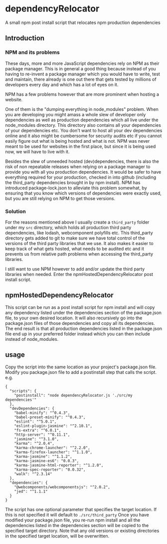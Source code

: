 # dependencyRelocator
A small npm post install script that relocates npm production dependencies

## Introduction
### NPM and its problems
These days, more and more JavaScript dependencies rely on NPM as their package manager.
This is in general a good thing because instead of you having to re-invent a package manager which you would have to write, test and maintain,
there already is one out there that gets tested by millions of developers every day and which has a lot of eyes on it.

NPM has a few problems however that are more prominent when hosting a website.

One of them is the "dumping everything in node_modules" problem.
When you are developing you might amass a whole slew of developer only dependencies as well as production dependencies which
all live under the node_modules directory. This directory also contains all your dependencies of your dependencies etc.
You don't want to host all your dev dependencies online and it also might be cumbersome for security audits etc if you cannot easily figure out what is being hosted and what is not.
NPM was never meant to be used for websites in the first place, but since it is being used now, we will have to live with it.

Besides the slew of unneeded hosted (dev)dependencies, there is also the risk of non repeatable releases when relying on a package manager to
provide you with all you production dependencies. It would be safer to have everything required for your production, checked in into github (including the third_party dependencies brought in by npm install).
NPM has introduced package-lock.json to alleviate this problem somewhat, by ensuring that you know which versions of dependencies were exactly used, but you are still relying on NPM to get those versions.

### Solution
For the reasons mentioned above I usually create a ```third_party``` folder under my ```src``` directory, which holds all production third party dependencies, like lodash, webcomponent polyfills etc.
This third_party directory gets added to git to make sure we have total control of the versions of the third party libraries that we use.
It also makes it easier to keep track of what gets hosted, what needs to be audited etc and it prevents us from relative path problems when accessing the third_party libraries.

I still want to use NPM however to add and/or update the third party libraries when needed.
Enter the npmHostedDependencyRelocator post install script.

## npmHostedDependencyRelocator
This script can be run as a post install script for npm install and will copy any dependency listed under the dependencies section of the package.json file, to your own desired location.
It will also recursively go into the package.json files of those dependencies and copy all its dependencies.
The end result is that all production dependencies listed in the package.json file end up in your preferred folder instead which you can then include instead of node_modules.

## usage
Copy the script into the same location as your project's package.json file.
Modify you package.json file to add a postinstall step that calls the script. e.g.
```
{
  "scripts": {
    "postinstall": "node dependencyRelocator.js './src/my dependencies'"
  },
  "devDependencies": {
    "babel-minify": "^0.4.3",
    "babel-preset-minify": "^0.4.3",
    "eslint": "^5.0.1",
    "eslint-plugin-jasmine": "^2.10.1",
    "fs-extra": "^6.0.1",
    "http-server": "^0.11.1",
    "jasmine": "^3.1.0",
    "karma": "^2.0.4",
    "karma-chrome-launcher": "^2.2.0",
    "karma-firefox-launcher": "^1.1.0",
    "karma-jasmine": "^1.1.2",
    "karma-jasmine-es6": "0.0.3",
    "karma-jasmine-html-reporter": "^1.2.0",
    "karma-spec-reporter": "0.0.32",
    "walk": "^2.3.14"
  },
  "dependencies": {
    "@webcomponents/webcomponentsjs": "^2.0.2",
    "jed": "^1.1.1"
  }
}
```

The script has one optional parameter that specifies the target location. If this is not specified it will default to ```./src/third_party```
Once you have modified your package.json file, you re-run npm install and all the dependencies listed in the dependencies section will be copied to the specified target directory.
Note that any old versions or existing directories in the specified target location, will be overwritten.
